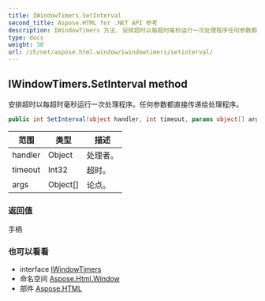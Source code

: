 ```yaml
---
title: IWindowTimers.SetInterval
second_title: Aspose.HTML for .NET API 参考
description: IWindowTimers 方法. 安排超时以每超时毫秒运行一次处理程序任何参数都直接传递给处理程序
type: docs
weight: 30
url: /zh/net/aspose.html.window/iwindowtimers/setinterval/
---
```

## IWindowTimers.SetInterval method

安排超时以每超时毫秒运行一次处理程序。任何参数都直接传递给处理程序。

```csharp
public int SetInterval(object handler, int timeout, params object[] args)
```

| 范围 | 类型 | 描述 |
| --- | --- | --- |
| handler | Object | 处理者。 |
| timeout | Int32 | 超时。 |
| args | Object[] | 论点。 |

### 返回值

手柄

### 也可以看看

* interface [IWindowTimers](../)
* 命名空间 [Aspose.Html.Window](../../iwindowtimers/)
* 部件 [Aspose.HTML](../../../)


